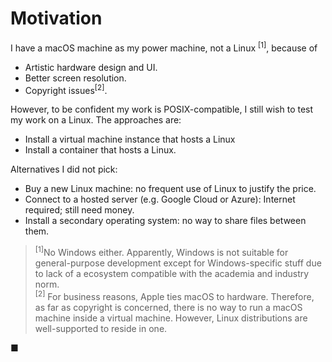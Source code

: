 # Motivation

I have a macOS machine as my power machine, not a Linux <sup>[1]</sup>, because
of
- Artistic hardware design and UI.
- Better screen resolution.
- Copyright issues<sup>[2]</sup>.

However, to be confident my work is POSIX-compatible, I still wish to test my
work on a Linux. The approaches are:
- Install a virtual machine instance that hosts a Linux
- Install a container that hosts a Linux.

Alternatives I did not pick:
- Buy a new Linux machine: no frequent use of Linux to justify the price.
- Connect to a hosted server (e.g. Google Cloud or Azure): Internet required;
  still need money.
- Install a secondary operating system: no way to share files between them.

> <sup>[1]</sup>No Windows either. Apparently, Windows is not suitable for
general-purpose development except for Windows-specific stuff due to lack of
a ecosystem compatible with the academia and industry norm.<br>
<sup>[2]</sup> For business reasons, Apple ties macOS to hardware. Therefore,
as far as copyright is concerned, there is no way to run a macOS machine inside
a virtual machine. However, Linux distributions are well-supported to reside in
one.

■
